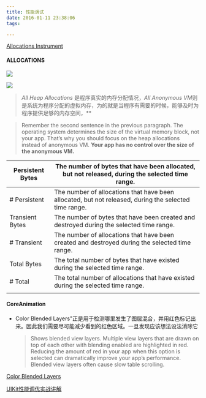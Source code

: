 ```yaml
---
title: 性能调试
date: 2016-01-11 23:38:06
tags:

---
```


[Allocations Instrument](https://developer.apple.com/library/content/documentation/DeveloperTools/Conceptual/InstrumentsUserGuide/Instrument-Allocations.html)

#### ALLOCATIONS 

![](http://img2016.itdadao.com/d/file/tech/2016/12/13/it316026131410147.png)



![](http://upload-images.jianshu.io/upload_images/266345-34d339d54700e6a4.png?imageMogr2/auto-orient/strip%7CimageView2/2/w/1240)

> *All Heap Allocations* 是程序真实的内存分配情况，*All Anonymous VM*则是系统为程序分配的虚拟内存，为的就是当程序有需要的时候，能够及时为程序提供足够的内存空间，**

> Remember the second sentence in the previous paragraph. The operating system determines the size of the virtual memory block, not your app. That’s why you should focus on the heap allocations instead of anonymous VM. **Your app has no control over the size of the anonymous VM.**



| Persistent Bytes | The number of bytes that have been allocated, but not released, during the selected time range. |
| ---------------- | ---------------------------------------- |
| # Persistent     | The number of allocations that have been allocated, but not released, during the selected time range. |
| Transient Bytes  | The number of bytes that have been created and destroyed during the selected time range. |
| # Transient      | The number of allocations that have been created and destroyed during the selected time range. |
| Total Bytes      | The total number of bytes that have existed during the selected time range. |
| # Total          | The total number of allocations that have existed during the selected time range. |
|                  |                                          |



#### CoreAnimation

- Color Blended Layers"正是用于检测哪里发生了图层混合，并用红色标记出来。因此我们需要尽可能减少看到的红色区域。一旦发现应该想法设法消除它

  > Shows blended view layers. Multiple view layers that are drawn on top of each other with blending enabled are highlighted in red. Reducing the amount of red in your app when this option is selected can dramatically improve your app’s performance. Blended view layers often cause slow table scrolling.






[Color Blended Layers](http://www.tuicool.com/articles/aMVjQjQ)

[UIKit性能调优实战讲解](http://www.jianshu.com/p/619cf14640f3)

